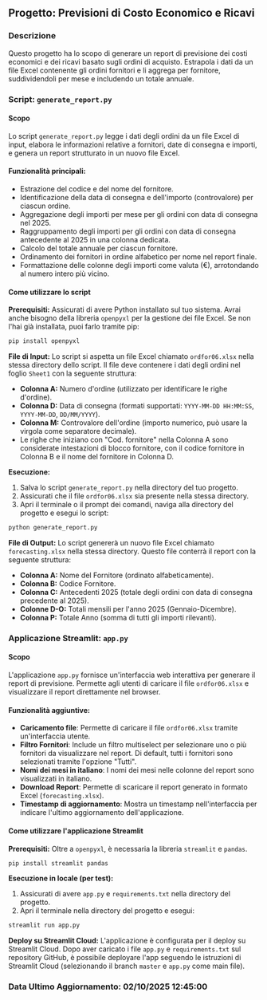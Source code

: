 ## Progetto: Previsioni di Costo Economico e Ricavi

### Descrizione
Questo progetto ha lo scopo di generare un report di previsione dei costi economici e dei ricavi basato sugli ordini di acquisto. Estrapola i dati da un file Excel contenente gli ordini fornitori e li aggrega per fornitore, suddividendoli per mese e includendo un totale annuale.

### Script: `generate_report.py`

#### Scopo
Lo script `generate_report.py` legge i dati degli ordini da un file Excel di input, elabora le informazioni relative a fornitori, date di consegna e importi, e genera un report strutturato in un nuovo file Excel.

#### Funzionalità principali:
- Estrazione del codice e del nome del fornitore.
- Identificazione della data di consegna e dell'importo (controvalore) per ciascun ordine.
- Aggregazione degli importi per mese per gli ordini con data di consegna nel 2025.
- Raggruppamento degli importi per gli ordini con data di consegna antecedente al 2025 in una colonna dedicata.
- Calcolo del totale annuale per ciascun fornitore.
- Ordinamento dei fornitori in ordine alfabetico per nome nel report finale.
- Formattazione delle colonne degli importi come valuta (€), arrotondando al numero intero più vicino.

#### Come utilizzare lo script

**Prerequisiti:**
Assicurati di avere Python installato sul tuo sistema. Avrai anche bisogno della libreria `openpyxl` per la gestione dei file Excel. Se non l'hai già installata, puoi farlo tramite pip:
```bash
pip install openpyxl
```

**File di Input:**
Lo script si aspetta un file Excel chiamato `ordfor06.xlsx` nella stessa directory dello script. Il file deve contenere i dati degli ordini nel foglio `Sheet1` con la seguente struttura:
- **Colonna A:** Numero d'ordine (utilizzato per identificare le righe d'ordine).
- **Colonna D:** Data di consegna (formati supportati: `YYYY-MM-DD HH:MM:SS`, `YYYY-MM-DD`, `DD/MM/YYYY`).
- **Colonna M:** Controvalore dell'ordine (importo numerico, può usare la virgola come separatore decimale).
- Le righe che iniziano con "Cod. fornitore" nella Colonna A sono considerate intestazioni di blocco fornitore, con il codice fornitore in Colonna B e il nome del fornitore in Colonna D.

**Esecuzione:**
1. Salva lo script `generate_report.py` nella directory del tuo progetto.
2. Assicurati che il file `ordfor06.xlsx` sia presente nella stessa directory.
3. Apri il terminale o il prompt dei comandi, naviga alla directory del progetto e esegui lo script:
```bash
python generate_report.py
```

**File di Output:**
Lo script genererà un nuovo file Excel chiamato `forecasting.xlsx` nella stessa directory. Questo file conterrà il report con la seguente struttura:
- **Colonna A:** Nome del Fornitore (ordinato alfabeticamente).
- **Colonna B:** Codice Fornitore.
- **Colonna C:** Antecedenti 2025 (totale degli ordini con data di consegna precedente al 2025).
- **Colonne D-O:** Totali mensili per l'anno 2025 (Gennaio-Dicembre).
- **Colonna P:** Totale Anno (somma di tutti gli importi rilevanti).

### Applicazione Streamlit: `app.py`

#### Scopo
L'applicazione `app.py` fornisce un'interfaccia web interattiva per generare il report di previsione. Permette agli utenti di caricare il file `ordfor06.xlsx` e visualizzare il report direttamente nel browser.

#### Funzionalità aggiuntive:
- **Caricamento file**: Permette di caricare il file `ordfor06.xlsx` tramite un'interfaccia utente.
- **Filtro Fornitori**: Include un filtro multiselect per selezionare uno o più fornitori da visualizzare nel report. Di default, tutti i fornitori sono selezionati tramite l'opzione "Tutti".
- **Nomi dei mesi in italiano**: I nomi dei mesi nelle colonne del report sono visualizzati in italiano.
- **Download Report**: Permette di scaricare il report generato in formato Excel (`forecasting.xlsx`).
- **Timestamp di aggiornamento**: Mostra un timestamp nell'interfaccia per indicare l'ultimo aggiornamento dell'applicazione.

#### Come utilizzare l'applicazione Streamlit

**Prerequisiti:**
Oltre a `openpyxl`, è necessaria la libreria `streamlit` e `pandas`.
```bash
pip install streamlit pandas
```

**Esecuzione in locale (per test):**
1. Assicurati di avere `app.py` e `requirements.txt` nella directory del progetto.
2. Apri il terminale nella directory del progetto e esegui:
```bash
streamlit run app.py
```

**Deploy su Streamlit Cloud:**
L'applicazione è configurata per il deploy su Streamlit Cloud. Dopo aver caricato i file `app.py` e `requirements.txt` sul repository GitHub, è possibile deployare l'app seguendo le istruzioni di Streamlit Cloud (selezionando il branch `master` e `app.py` come main file).

### Data Ultimo Aggiornamento: 02/10/2025 12:45:00
